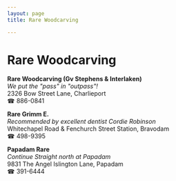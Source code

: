 ```yaml
---
layout: page 
title: Rare Woodcarving

---
```



# Rare Woodcarving


 **Rare Woodcarving (Gv Stephens & Interlaken)**  
_We put the "pass" in "outpass"!_  
2326 Bow Street Lane, Charlieport  
☎ 886-0841

**Rare Grimm E.**  
_Recommended by excellent dentist Cordie Robinson_  
Whitechapel Road & Fenchurch Street Station, Bravodam  
☎ 498-9395

**Papadam Rare**  
_Continue Straight north at Papadam_  
9831 The Angel Islington Lane, Papadam  
☎ 391-6444

